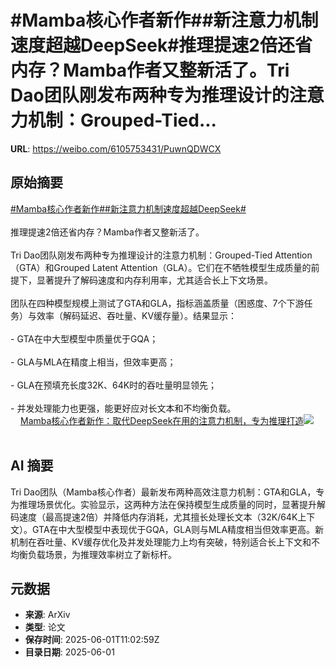 # #Mamba核心作者新作##新注意力机制速度超越DeepSeek#推理提速2倍还省内存？Mamba作者又整新活了。Tri Dao团队刚发布两种专为推理设计的注意力机制：Grouped-Tied...

**URL**: https://weibo.com/6105753431/PuwnQDWCX

## 原始摘要

<a href="https://m.weibo.cn/search?containerid=231522type%3D1%26t%3D10%26q%3D%23Mamba%E6%A0%B8%E5%BF%83%E4%BD%9C%E8%80%85%E6%96%B0%E4%BD%9C%23&amp;extparam=%23Mamba%E6%A0%B8%E5%BF%83%E4%BD%9C%E8%80%85%E6%96%B0%E4%BD%9C%23" data-hide=""><span class="surl-text">#Mamba核心作者新作#</span></a><a href="https://m.weibo.cn/search?containerid=231522type%3D1%26t%3D10%26q%3D%23%E6%96%B0%E6%B3%A8%E6%84%8F%E5%8A%9B%E6%9C%BA%E5%88%B6%E9%80%9F%E5%BA%A6%E8%B6%85%E8%B6%8ADeepSeek%23&amp;extparam=%23%E6%96%B0%E6%B3%A8%E6%84%8F%E5%8A%9B%E6%9C%BA%E5%88%B6%E9%80%9F%E5%BA%A6%E8%B6%85%E8%B6%8ADeepSeek%23" data-hide=""><span class="surl-text">#新注意力机制速度超越DeepSeek#</span></a><br><br>推理提速2倍还省内存？Mamba作者又整新活了。<br><br>Tri Dao团队刚发布两种专为推理设计的注意力机制：Grouped-Tied Attention（GTA）和Grouped Latent Attention（GLA）。它们在不牺牲模型生成质量的前提下，显著提升了解码速度和内存利用率，尤其适合长上下文场景。<br><br>团队在四种模型规模上测试了GTA和GLA，指标涵盖质量（困惑度、7个下游任务）与效率（解码延迟、吞吐量、KV缓存量）。结果显示：<br><br>- GTA在中大型模型中质量优于GQA；<br><br>- GLA与MLA在精度上相当，但效率更高；<br><br>- GLA在预填充长度32K、64K时的吞吐量明显领先；<br><br>- 并发处理能力也更强，能更好应对长文本和不均衡负载。<br> <a href="https://weibo.com/ttarticle/p/show?id=2309405172743271481520" data-hide=""><span class="url-icon"><img style="width: 1rem;height: 1rem" src="https://h5.sinaimg.cn/upload/2015/09/25/3/timeline_card_small_article_default.png" referrerpolicy="no-referrer"></span><span class="surl-text">Mamba核心作者新作：取代DeepSeek在用的注意力机制，专为推理打造</span></a><img style="" src="https://tvax3.sinaimg.cn/large/006Fd7o3ly1i1zugwccmmj30qp0f1jsu.jpg" referrerpolicy="no-referrer"><br><br>

## AI 摘要

Tri Dao团队（Mamba核心作者）最新发布两种高效注意力机制：GTA和GLA，专为推理场景优化。实验显示，这两种方法在保持模型生成质量的同时，显著提升解码速度（最高提速2倍）并降低内存消耗，尤其擅长处理长文本（32K/64K上下文）。GTA在中大型模型中表现优于GQA，GLA则与MLA精度相当但效率更高。新机制在吞吐量、KV缓存优化及并发处理能力上均有突破，特别适合长上下文和不均衡负载场景，为推理效率树立了新标杆。

## 元数据

- **来源**: ArXiv
- **类型**: 论文
- **保存时间**: 2025-06-01T11:02:59Z
- **目录日期**: 2025-06-01

